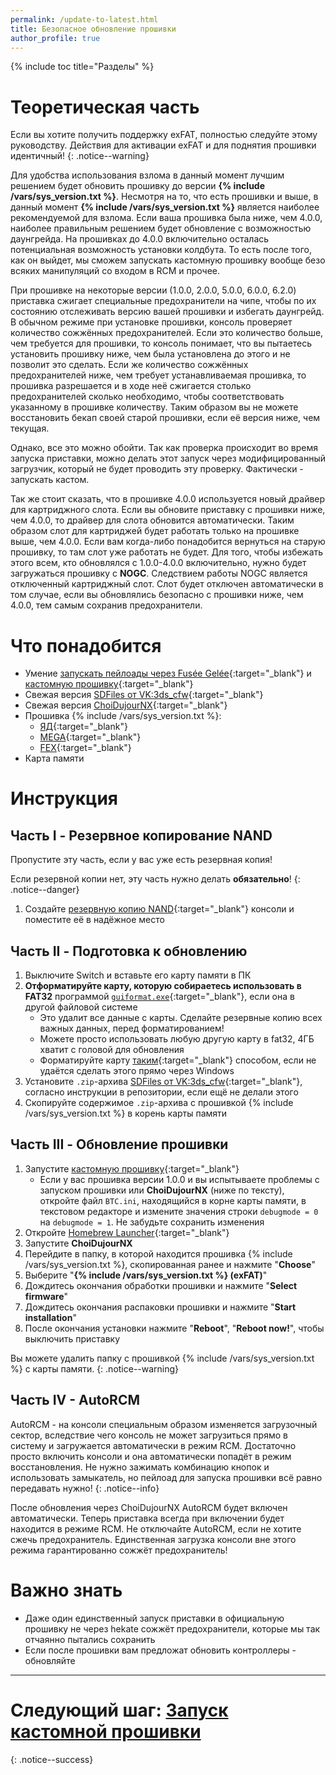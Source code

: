 ```yaml
---
permalink: /update-to-latest.html
title: Безопасное обновление прошивки 
author_profile: true
---
```

{% include toc title="Разделы" %}

# Теоретическая часть

Если вы хотите получить поддержку exFAT, полностью следуйте этому руководству. Действия для активации exFAT и для поднятия прошивки идентичный!
{: .notice--warning}

Для удобства использования взлома в данный момент лучшим решением будет обновить прошивку до версии **{% include /vars/sys_version.txt %}**. Несмотря на то, что есть прошивки и выше, в данный момент **{% include /vars/sys_version.txt %}** является наиболее рекомендуемой для взлома. Если ваша прошивка была ниже, чем 4.0.0, наиболее правильным решением будет обновление с возможностью даунгрейда. На прошивках до 4.0.0 включительно осталась потенциальная возможность установки колдбута. То есть после того, как он выйдет, мы сможем запускать кастомную прошивку вообще безо всяких манипуляций со входом в RCM и прочее. 

При прошивке на некоторые версии (1.0.0, 2.0.0, 5.0.0, 6.0.0, 6.2.0) приставка сжигает специальные предохранители на чипе, чтобы по их состоянию отслеживать версию вашей прошивки и избегать даунгрейд. В обычном режиме при установке прошивки, консоль проверяет количество сожжённых предохранителей. Если это количество больше, чем требуется для прошивки, то консоль понимает, что вы пытаетесь установить прошивку ниже, чем была установлена до этого и не позволит это сделать. Если же количество сожжённых предохранителей ниже, чем требует устанавливаемая прошивка, то прошивка разрешается и в ходе неё сжигается столько предохранителей сколько необходимо, чтобы соответствовать указанному в прошивке количеству. Таким образом вы не можете восстановить бекап своей старой прошивки, если её версия ниже, чем текущая.

Однако, все это можно обойти. Так как проверка происходит во время запуска приставки, можно делать этот запуск через модифицированный загрузчик, который не будет проводить эту проверку. Фактически - запускать кастом. 

Так же стоит сказать, что в прошивке 4.0.0 используется новый драйвер для картриджного слота. Если вы обновите приставку с прошивки ниже, чем 4.0.0, то драйвер для слота обновится автоматически. Таким образом слот для картриджей будет работать только на прошивке выше, чем 4.0.0. Если вам когда-либо понадобится вернуться на старую прошивку, то там слот уже работать не будет. Для того, чтобы избежать этого всем, кто обновлялся с 1.0.0-4.0.0 включительно, нужно будет загружаться прошивку с **NOGC**. Следствием работы NOGC является отключенный картриджный слот. Слот будет отключен автоматически в том случае, если вы обновлялись безопасно с прошивки ниже, чем 4.0.0, тем самым сохранив предохранители.

# Что понадобится

* Умение [запускать пейлоады через Fusée Gelée](fusee-gelee){:target="_blank"} и [кастомную прошивку](launch-cfw){:target="_blank"}
* Свежая версия [SDFiles от VK:3ds_cfw](https://github.com/rashevskyv/switch/releases/latest){:target="_blank"}
* Свежая версия [ChoiDujourNX](https://switchtools.sshnuke.net/){:target="_blank"}
* Прошивка {% include /vars/sys_version.txt %}:
	* [ЯД](https://yadi.sk/d/Qaaj2QznA1wc_g){:target="_blank"}
	* [MEGA](https://mega.nz/#!otVQCagA!OzSENIs6Z8oNMVJPQFKhQSYu3rre01xRejZNKCkc40o){:target="_blank"}
	* [FEX](https://fex.net/674993139076/777094612?fileId=922898890){:target="_blank"}
* Карта памяти 

# Инструкция

## Часть I - Резервное копирование NAND

Пропустите эту часть, если у вас уже есть резервная копия!

Если резервной копии нет, эту часть нужно делать **обязательно**!
{: .notice--danger}

1. Создайте [резервную копию NAND](backup-nand){:target="_blank"} консоли и поместите её в надёжное место 

## Часть II - Подготовка к обновлению

1. Выключите Switch и вставьте его карту памяти в ПК 
1. **Отформатируйте карту, которую собираетесь использовать в FAT32** программой [`guiformat.exe`](http://www.ridgecrop.demon.co.uk/guiformat.exe){:target="_blank"}, если она в другой файловой системе
	* Это удалит все данные с карты. Сделайте резервные копию всех важных данных, перед форматированием!
	* Можете просто использовать любую другую карту в fat32, 4ГБ хватит с головой для обновления 
	* Форматируйте карту [таким](https://3ds.customfw.xyz/clean_sd#ii-%D1%84%D0%BE%D1%80%D0%BC%D0%B0%D1%82%D0%B8%D1%80%D0%BE%D0%B2%D0%B0%D0%BD%D0%B8%D0%B5-sd-%D0%BA%D0%B0%D1%80%D1%82%D1%8B){:target="_blank"} способом, если не удаётся сделать этого прямо через Windows
1. Установите `.zip`-архива [SDFiles от VK:3ds_cfw](https://github.com/rashevskyv/switch/releases/latest){:target="_blank"}, согласно инструкции в репозитории, если ещё не делали этого
1. Скопируйте содержимое `.zip`-архива с прошивкой {% include /vars/sys_version.txt %} в корень карты памяти

## Часть III - Обновление прошивки

1. Запустите [кастомную прошивку](launch-cfw){:target="_blank"}
	* Если у вас прошивка версии 1.0.0 и вы испытываете проблемы с запуском прошивки или **ChoiDujourNX** (ниже по тексту), откройте файл `BTC.ini`, находящийся в корне карты памяти, в текстовом редакторе и измените значения строки `debugmode = 0` на `debugmode = 1`. Не забудьте сохранить изменения
1. Откройте [Homebrew Launcher](launch-hbl){:target="_blank"}
1. Запустите **ChoiDujourNX**
1. Перейдите в папку, в которой находится прошивка {% include /vars/sys_version.txt %}, скопированная ранее и нажмите "**Choose**"
1. Выберите "**{% include /vars/sys_version.txt %} (exFAT)**"
1. Дождитесь окончания обработки прошивки и нажмите "**Select firmware**"
1. Дождитесь окончания распаковки прошивки и нажмите "**Start installation**"
1. После окончания установки нажмите "**Reboot**", "**Reboot now!**", чтобы выключить приставку 

Вы можете удалить папку с прошивкой {% include /vars/sys_version.txt %} с карты памяти. 
{: .notice--warning}

## Часть IV - AutoRCM

AutoRCM - на консоли специальным образом изменяется загрузочный сектор, вследствие чего консоль не может загрузиться прямо в систему и загружается автоматически в режим RCM. Достаточно просто включить консоли и она автоматически попадёт в режим восстановления. Не нужно зажимать комбинацию кнопок и использовать замыкатель, но пейлоад для запуска прошивки всё равно передавать нужно!
{: .notice--info}

После обновления через ChoiDujourNX AutoRCM будет включен автоматически. Теперь приставка всегда при включении будет находится в режиме RCM. Не отключайте AutoRCM, если не хотите сжечь предохранитель. Единственная загрузка консоли вне этого режима гарантированно сожжёт предохранитель!

# Важно знать

* Даже один единственный запуск приставки в официальную прошивку не через hekate сожжёт предохранители, которые мы так отчаянно пытались сохранить 
* Если после прошивки вам предложат обновить контроллеры - обновляйте

___

# Следующий шаг: [Запуск кастомной прошивки](launch-cfw) 
{: .notice--success}